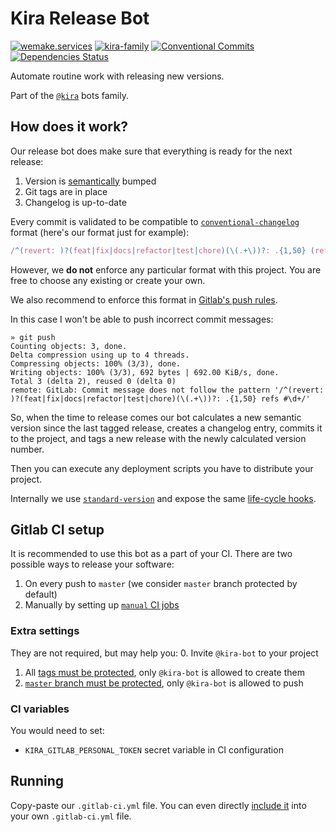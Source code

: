 # Kira Release Bot

[![wemake.services](https://img.shields.io/badge/%20-wemake.services-green.svg?label=%20&logo=data%3Aimage%2Fpng%3Bbase64%2CiVBORw0KGgoAAAANSUhEUgAAABAAAAAQCAMAAAAoLQ9TAAAABGdBTUEAALGPC%2FxhBQAAAAFzUkdCAK7OHOkAAAAbUExURQAAAAAAAAAAAAAAAAAAAAAAAAAAAAAAAP%2F%2F%2F5TvxDIAAAAIdFJOUwAjRA8xXANAL%2Bv0SAAAADNJREFUGNNjYCAIOJjRBdBFWMkVQeGzcHAwksJnAPPZGOGAASzPzAEHEGVsLExQwE7YswCb7AFZSF3bbAAAAABJRU5ErkJggg%3D%3D)](https://wemake.services)
[![kira-family](https://img.shields.io/badge/kira-family-pink.svg)](https://github.com/wemake-services/kira)
[![Conventional Commits](https://img.shields.io/badge/Conventional%20Commits-1.0.0-yellow.svg)](https://conventionalcommits.org)
[![Dependencies Status](https://img.shields.io/badge/dependencies-up%20to%20date-brightgreen.svg)](https://github.com/wemake-services/kira-release/pulls?utf8=%E2%9C%93&q=is%3Apr%20author%3Aapp%2Fdependabot)

Automate routine work with releasing new versions.

Part of the [`@kira`](https://github.com/wemake-services/kira) bots family.


## How does it work?

Our release bot does make sure that everything is ready for the next release:
1. Version is [semantically](https://semver.org/) bumped
2. Git tags are in place
3. Changelog is up-to-date

Every commit is validated to be compatible to [`conventional-changelog`](https://github.com/conventional-changelog)
format (here's our format just for example):

```js
/^(revert: )?(feat|fix|docs|refactor|test|chore)(\(.+\))?: .{1,50} (refs #\d+)?/
```

However, we **do not** enforce any particular format with this project.
You are free to choose any existing or create your own.

We also recommend to enforce this format in [Gitlab's push rules](https://docs.gitlab.com/ee/push_rules/push_rules.html#commit-messages-with-a-specific-reference).

In this case I won't be able to push incorrect commit messages:

```
» git push
Counting objects: 3, done.
Delta compression using up to 4 threads.
Compressing objects: 100% (3/3), done.
Writing objects: 100% (3/3), 692 bytes | 692.00 KiB/s, done.
Total 3 (delta 2), reused 0 (delta 0)
remote: GitLab: Commit message does not follow the pattern '/^(revert: )?(feat|fix|docs|refactor|test|chore)(\(.+\))?: .{1,50} refs #\d+/'
```

So, when the time to release comes our bot calculates
a new semantic version since the last tagged release,
creates a changelog entry, commits it to the project,
and tags a new release with the newly calculated version number.

Then you can execute any deployment
scripts you have to distribute your project.

Internally we use [`standard-version`](https://github.com/conventional-changelog/standard-version) and expose the same [life-cycle hooks](https://github.com/conventional-changelog/standard-version#lifecycle-scripts).


## Gitlab CI setup

It is recommended to use this bot as a part of your CI.
There are two possible ways to release your software:
1. On every push to `master` (we consider `master` branch protected by default)
2. Manually by setting up [`manual` CI jobs](https://docs.gitlab.com/ee/ci/yaml/#whenmanual)

### Extra settings

They are not required, but may help you:
0. Invite `@kira-bot` to your project
1. All [tags must be protected](https://docs.gitlab.com/ee/user/project/protected_tags.html), only `@kira-bot` is allowed to create them
2. [`master` branch must be protected](https://docs.gitlab.com/ee/user/project/protected_branches.html), only `@kira-bot` is allowed to push

### CI variables

You would need to set:

- `KIRA_GITLAB_PERSONAL_TOKEN` secret variable in CI configuration


## Running

Copy-paste our `.gitlab-ci.yml` file.
You can even directly [include it](https://docs.gitlab.com/ee/ci/yaml/#include-examples)
into your own `.gitlab-ci.yml` file.
